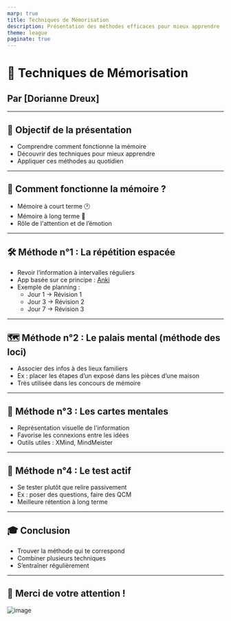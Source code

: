 ```yaml
---
marp: true
title: Techniques de Mémorisation
description: Présentation des méthodes efficaces pour mieux apprendre
theme: league
paginate: true
---
```


# 🧠 Techniques de Mémorisation

## Par [Dorianne Dreux]

---

## 🎯 Objectif de la présentation

- Comprendre comment fonctionne la mémoire
- Découvrir des techniques pour mieux apprendre
- Appliquer ces méthodes au quotidien

---

## 🧩 Comment fonctionne la mémoire ?

- Mémoire à court terme 🕐
- Mémoire à long terme 🧾
- Rôle de l'attention et de l’émotion

---

## 🛠️ Méthode n°1 : La répétition espacée

- Revoir l’information à intervalles réguliers
- App basée sur ce principe : [Anki](https://apps.ankiweb.net/)
- Exemple de planning :
  - Jour 1 → Révision 1
  - Jour 3 → Révision 2
  - Jour 7 → Révision 3

---

## 🗺️ Méthode n°2 : Le palais mental (méthode des loci)

- Associer des infos à des lieux familiers
- Ex : placer les étapes d’un exposé dans les pièces d’une maison
- Très utilisée dans les concours de mémoire

---

## 🔁 Méthode n°3 : Les cartes mentales

- Représentation visuelle de l’information
- Favorise les connexions entre les idées
- Outils utiles : XMind, MindMeister

---

## 🧪 Méthode n°4 : Le test actif

- Se tester plutôt que relire passivement
- Ex : poser des questions, faire des QCM
- Meilleure rétention à long terme

---

## 🎓 Conclusion

- Trouver la méthode qui te correspond
- Combiner plusieurs techniques
- S’entraîner régulièrement

---

## 🙏 Merci de votre attention !

![image](image.png)



